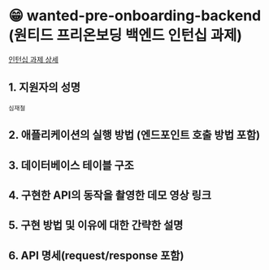 # 😁 wanted-pre-onboarding-backend <br> (원티드 프리온보딩 백엔드 인턴십 과제)


[인턴십 과제 상세](https://github.com/lordmyshepherd-edu/wanted-pre-onboardung-backend-selection-assignment)

## 1. 지원자의 성명
    심재철
## 2. 애플리케이션의 실행 방법 (엔드포인트 호출 방법 포함)
## 3. 데이터베이스 테이블 구조
## 4. 구현한 API의 동작을 촬영한 데모 영상 링크
## 5. 구현 방법 및 이유에 대한 간략한 설명
## 6. API 명세(request/response 포함)
